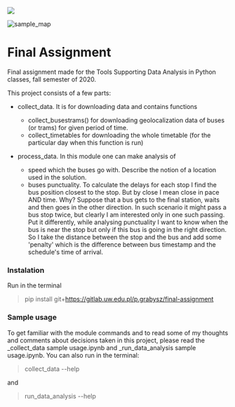 ![](sample_map.png)

![sample_map](/uploads/d53ee890a762aa5905f2ae84f6733bf4/sample_map.png)

# Final Assignment 

Final assignment made for the Tools Supporting Data Analysis in Python classes, fall semester of 2020.

This project consists of a few parts:

* collect_data. It is for downloading data and contains functions
    + collect_busestrams() for downloading geolocalization data of buses (or trams) for given period of time.
    + collect_timetables for downloading the whole timetable (for the particular day when this function is run)


* process_data. In this module one can make analysis of
    + speed which the buses go with. Describe the notion of a location used in the solution.
    + buses punctuality. To calculate the delays for each stop I find the bus position closest to the stop. But by close I mean close in pace AND time. Why? Suppose that a bus gets to the final station, waits and then goes in the other direction. In such scenario it might pass a bus stop twice, but clearly I am interested only in one such passing. Put it differently, while analysing punctuality I want to know when the bus is near the stop but only if this bus is going in the right direction. So I take the distance between the stop and the bus and add some 'penalty' which is the difference between bus timestamp and the schedule's time of arrival.

### Instalation

Run in the terminal

>pip install git+https://gitlab.uw.edu.pl/p.grabysz/final-assignment

### Sample usage

To get familiar with the module commands and to read some of my thoughts and comments about decisions taken in this project, please read the _collect_data sample usage.ipynb and _run_data_analysis sample usage.ipynb. You can also run in the terminal:

> collect_data --help

and 

> run_data_analysis --help


    



